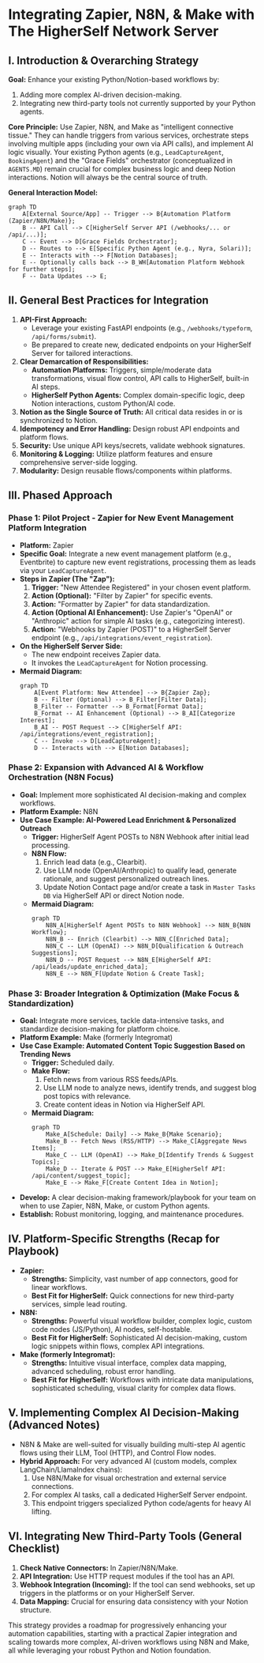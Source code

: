 # Integrating Zapier, N8N, & Make with The HigherSelf Network Server

## I. Introduction & Overarching Strategy

**Goal:** Enhance your existing Python/Notion-based workflows by:
1.  Adding more complex AI-driven decision-making.
2.  Integrating new third-party tools not currently supported by your Python agents.

**Core Principle:** Use Zapier, N8N, and Make as "intelligent connective tissue." They can handle triggers from various services, orchestrate steps involving multiple apps (including your own via API calls), and implement AI logic visually. Your existing Python agents (e.g., `LeadCaptureAgent`, `BookingAgent`) and the "Grace Fields" orchestrator (conceptualized in `AGENTS.MD`) remain crucial for complex business logic and deep Notion interactions. Notion will always be the central source of truth.

**General Interaction Model:**

```mermaid
graph TD
    A[External Source/App] -- Trigger --> B{Automation Platform (Zapier/N8N/Make)};
    B -- API Call --> C[HigherSelf Server API (/webhooks/... or /api/...)];
    C -- Event --> D[Grace Fields Orchestrator];
    D -- Routes to --> E[Specific Python Agent (e.g., Nyra, Solari)];
    E -- Interacts with --> F[Notion Databases];
    E -- Optionally calls back --> B_WH[Automation Platform Webhook for further steps];
    F -- Data Updates --> E;
```

## II. General Best Practices for Integration

1.  **API-First Approach:**
    *   Leverage your existing FastAPI endpoints (e.g., `/webhooks/typeform`, `/api/forms/submit`).
    *   Be prepared to create new, dedicated endpoints on your HigherSelf Server for tailored interactions.
2.  **Clear Demarcation of Responsibilities:**
    *   **Automation Platforms:** Triggers, simple/moderate data transformations, visual flow control, API calls to HigherSelf, built-in AI steps.
    *   **HigherSelf Python Agents:** Complex domain-specific logic, deep Notion interactions, custom Python/AI code.
3.  **Notion as the Single Source of Truth:** All critical data resides in or is synchronized to Notion.
4.  **Idempotency and Error Handling:** Design robust API endpoints and platform flows.
5.  **Security:** Use unique API keys/secrets, validate webhook signatures.
6.  **Monitoring & Logging:** Utilize platform features and ensure comprehensive server-side logging.
7.  **Modularity:** Design reusable flows/components within platforms.

## III. Phased Approach

### Phase 1: Pilot Project - Zapier for New Event Management Platform Integration

*   **Platform:** Zapier
*   **Specific Goal:** Integrate a new event management platform (e.g., Eventbrite) to capture new event registrations, processing them as leads via your `LeadCaptureAgent`.
*   **Steps in Zapier (The "Zap"):**
    1.  **Trigger:** "New Attendee Registered" in your chosen event platform.
    2.  **Action (Optional):** "Filter by Zapier" for specific events.
    3.  **Action:** "Formatter by Zapier" for data standardization.
    4.  **Action (Optional AI Enhancement):** Use Zapier's "OpenAI" or "Anthropic" action for simple AI tasks (e.g., categorizing interest).
    5.  **Action:** "Webhooks by Zapier (POST)" to a HigherSelf Server endpoint (e.g., `/api/integrations/event_registration`).
*   **On the HigherSelf Server Side:**
    *   The new endpoint receives Zapier data.
    *   It invokes the `LeadCaptureAgent` for Notion processing.
*   **Mermaid Diagram:**
    ```mermaid
    graph TD
        A[Event Platform: New Attendee] --> B{Zapier Zap};
        B -- Filter (Optional) --> B_Filter[Filter Data];
        B_Filter -- Formatter --> B_Format[Format Data];
        B_Format -- AI Enhancement (Optional) --> B_AI[Categorize Interest];
        B_AI -- POST Request --> C[HigherSelf API: /api/integrations/event_registration];
        C -- Invoke --> D[LeadCaptureAgent];
        D -- Interacts with --> E[Notion Databases];
    ```

### Phase 2: Expansion with Advanced AI & Workflow Orchestration (N8N Focus)

*   **Goal:** Implement more sophisticated AI decision-making and complex workflows.
*   **Platform Example:** N8N
*   **Use Case Example: AI-Powered Lead Enrichment & Personalized Outreach**
    *   **Trigger:** HigherSelf Agent POSTs to N8N Webhook after initial lead processing.
    *   **N8N Flow:**
        1.  Enrich lead data (e.g., Clearbit).
        2.  Use LLM node (OpenAI/Anthropic) to qualify lead, generate rationale, and suggest personalized outreach lines.
        3.  Update Notion Contact page and/or create a task in `Master Tasks DB` via HigherSelf API or direct Notion node.
    *   **Mermaid Diagram:**
        ```mermaid
        graph TD
            N8N_A[HigherSelf Agent POSTs to N8N Webhook] --> N8N_B{N8N Workflow};
            N8N_B -- Enrich (Clearbit) --> N8N_C[Enriched Data];
            N8N_C -- LLM (OpenAI) --> N8N_D[Qualification & Outreach Suggestions];
            N8N_D -- POST Request --> N8N_E[HigherSelf API: /api/leads/update_enriched_data];
            N8N_E --> N8N_F[Update Notion & Create Task];
        ```

### Phase 3: Broader Integration & Optimization (Make Focus & Standardization)

*   **Goal:** Integrate more services, tackle data-intensive tasks, and standardize decision-making for platform choice.
*   **Platform Example:** Make (formerly Integromat)
*   **Use Case Example: Automated Content Topic Suggestion Based on Trending News**
    *   **Trigger:** Scheduled daily.
    *   **Make Flow:**
        1.  Fetch news from various RSS feeds/APIs.
        2.  Use LLM node to analyze news, identify trends, and suggest blog post topics with relevance.
        3.  Create content ideas in Notion via HigherSelf API.
    *   **Mermaid Diagram:**
        ```mermaid
        graph TD
            Make_A[Schedule: Daily] --> Make_B{Make Scenario};
            Make_B -- Fetch News (RSS/HTTP) --> Make_C[Aggregate News Items];
            Make_C -- LLM (OpenAI) --> Make_D[Identify Trends & Suggest Topics];
            Make_D -- Iterate & POST --> Make_E[HigherSelf API: /api/content/suggest_topic];
            Make_E --> Make_F[Create Content Idea in Notion];
        ```
*   **Develop:** A clear decision-making framework/playbook for your team on when to use Zapier, N8N, Make, or custom Python agents.
*   **Establish:** Robust monitoring, logging, and maintenance procedures.

## IV. Platform-Specific Strengths (Recap for Playbook)

*   **Zapier:**
    *   **Strengths:** Simplicity, vast number of app connectors, good for linear workflows.
    *   **Best Fit for HigherSelf:** Quick connections for new third-party services, simple lead routing.
*   **N8N:**
    *   **Strengths:** Powerful visual workflow builder, complex logic, custom code nodes (JS/Python), AI nodes, self-hostable.
    *   **Best Fit for HigherSelf:** Sophisticated AI decision-making, custom logic snippets within flows, complex API integrations.
*   **Make (formerly Integromat):**
    *   **Strengths:** Intuitive visual interface, complex data mapping, advanced scheduling, robust error handling.
    *   **Best Fit for HigherSelf:** Workflows with intricate data manipulations, sophisticated scheduling, visual clarity for complex data flows.

## V. Implementing Complex AI Decision-Making (Advanced Notes)

*   N8N & Make are well-suited for visually building multi-step AI agentic flows using their LLM, Tool (HTTP), and Control Flow nodes.
*   **Hybrid Approach:** For very advanced AI (custom models, complex LangChain/LlamaIndex chains):
    1.  Use N8N/Make for visual orchestration and external service connections.
    2.  For complex AI tasks, call a dedicated HigherSelf Server endpoint.
    3.  This endpoint triggers specialized Python code/agents for heavy AI lifting.

## VI. Integrating New Third-Party Tools (General Checklist)

1.  **Check Native Connectors:** In Zapier/N8N/Make.
2.  **API Integration:** Use HTTP request modules if the tool has an API.
3.  **Webhook Integration (Incoming):** If the tool can send webhooks, set up triggers in the platforms or on your HigherSelf Server.
4.  **Data Mapping:** Crucial for ensuring data consistency with your Notion structure.

This strategy provides a roadmap for progressively enhancing your automation capabilities, starting with a practical Zapier integration and scaling towards more complex, AI-driven workflows using N8N and Make, all while leveraging your robust Python and Notion foundation.